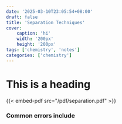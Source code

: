 ```yaml
---
date: '2025-03-10T23:05:54+08:00'
draft: false
title: 'Separation Techniques'
cover: 
    caption: 'hi'
    width: '200px' 
    height: '200px' 
tags: ['chemistry', 'notes']
categories: ['chemistry']
---
```

# This is a heading

{{< embed-pdf src="/pdf/separation.pdf" >}}

### Common errors include